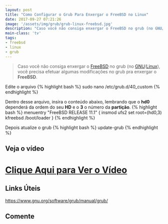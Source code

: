 ```yaml
---
layout: post
title: "Como Configurar o Grub Para Enxergar o FreeBSD no Linux"
date: 2017-09-27 07:21:26
image: '/assets/img/grub/grub-linux-freebsd.jpg'
description: "Caso você não consiga enxergar o FreeBSD no grub (no GNU/Linux), você precisa efetuar algumas modificações no grub pra enxergar o FreeBSD."
main-class: 'tv'
tags:
- freebsd
- linux
- grub
---
```


> Caso você não consiga enxergar o [FreeBSD](http://terminalroot.com.br/tags#freebsd) no grub (no [GNU](http://terminalroot.com.br/tags#gnu)/[Linux](http://terminalroot.com.br/tags#linux)), você precisa efetuar algumas modificações no grub pra enxergar o __FreeBSD__.

Edite o arquivo
{% highlight bash %}
sudo nano /etc/grub.d/40_custom
{% endhighlight %}

Dentro desse arquivo, insira o conteúdo abaixo, lembrando que o __hd0__ dependerá da ordem do seu __HD__ e o __3__ o número da __partição__.
{% highlight bash %}
menuentry "FreeBSD RELEASE 11.1" {
	insmod ufs2
	set root=(hd0,3)
	kfreebsd /boot/loader
}
{% endhighlight %}

Depois atualize o grub
{% highlight bash %}
update-grub
{% endhighlight %}

## Veja o vídeo

# [Clique Aqui para Ver o Vídeo](https://www.youtube.com/watch?v=WLVKaJeKejU)


## Links Úteis
<https://www.gnu.org/software/grub/manual/grub/>

## Comente
